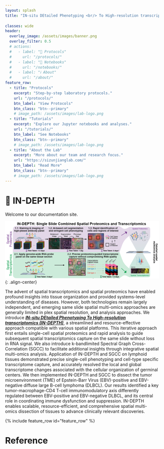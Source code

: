 ```yaml
---
layout: splash
title: "IN-situ DEtailed Phenotyping <br/> To High-resolution transcriptomics"

classes: wide
header:
  overlay_image: /assets/images/banner.png
  overlay_filter: 0.5
  # actions:
  #   - label: "🧪 Protocols"
  #     url: "/protocols/"
  #   - label: "📓 Notebooks"
  #     url: "/notebooks/"
  #   - label: "ℹ️ About"
  #     url: "/about/"
feature_row:
  - title: "Protocols"
    excerpt: "Step-by-step laboratory protocols."
    url: "/protocols/"
    btn_label: "View Protocols"
    btn_class: "btn--primary"
    # image_path: /assets/images/lab-logo.png
  - title: "Tutorials"
    excerpt: "Explore our Jupyter notebooks and analyses."
    url: "/tutorials/"
    btn_label: "See Notebooks"
    btn_class: "btn--primary"
    # image_path: /assets/images/lab-logo.png
  - title: "About the Lab"
    excerpt: "More about our team and research focus."
    url: "https://sizunjianglab.com/"
    btn_label: "Read More"
    btn_class: "btn--primary"
    # image_path: /assets/images/lab-logo.png
---
```




# 🔬 IN-DEPTH

Welcome to our documentation site.  

![IN-DEPTH Overview](/assets/images/overview.png){: .align-center}

The advent of spatial transcriptomics and spatial proteomics have enabled profound insights into tissue organization and provided systems-level understanding of diseases. However, both technologies remain largely independent, and emerging same slide spatial multi-omics approaches are generally limited in plex spatial resolution, and analysis approaches. We introduce <ins>***IN-situ DEtailed Phenotyping To High-resolution transcriptomics (IN-DEPTH)***</ins>, a streamlined and resource-effective approach compatible with various spatial platforms. This iterative approach first entails single-cell spatial proteomics and rapid analysis to guide subsequent spatial transcriptomics capture on the same slide without loss in RNA signal. We also introduce k-bandlimited Spectral Graph Cross-Correlation (SGCC) to facilitate additional insights through integrative spatial multi-omics analysis. Application of IN-DEPTH and SGCC on lymphoid tissues demonstrated precise single-cell phenotyping and cell-type specific transcriptome capture, and accurately resolved the local and global transcriptome changes associated with the cellular organization of germinal centers. We then implemented IN-DEPTH and SGCC to dissect the tumor microenvironment (TME) of Epstein-Barr Virus (EBV)-positive and EBV-negative diffuse large B-cell lymphoma (DLBCL). Our results identified a key tumor-macrophage-CD4 T-cell immunomodulatory axis differently regulated between EBV-positive and EBV-negative DLBCL, and its central role in coordinating immune dysfunction and suppression. IN-DEPTH enables scalable, resource-efficient, and comprehensive spatial multi-omics dissection of tissues to advance clinically relevant discoveries.



{% include feature_row id="feature_row" %}

# Reference

